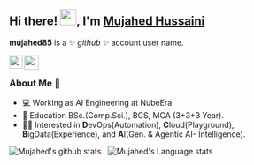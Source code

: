 ## Hi there! <img src="https://github.com/TheDudeThatCode/TheDudeThatCode/blob/master/Assets/Hi.gif" width="29px">, I'm [Mujahed Hussaini](https://www.linkedin.com/in/mujahed-h/) 

**mujahed85** is a ✨ _github_ ✨ account user name.

<a href="https://www.linkedin.com/in/mujahed-h/">
  <img align="left" width="24px" src="https://cdn.jsdelivr.net/npm/simple-icons@v3/icons/linkedin.svg"  />
</a>

<a href="mailto:mujahed.trainer@gmail.com">
  <img align="left" width="26px" src="https://cdn.jsdelivr.net/npm/simple-icons@v3/icons/gmail.svg" />
</a>
<br />

### About Me 🚀
- 💻 Working as AI Engineering at NubeEra </br>
- 🌱 Education BSc.(Comp.Sci.), BCS, MCA (3+3+3 Year). </br>
- 👨‍💻 Interested in **D**evOps(Automation), **C**loud(Playground), **B**igData(Experience), and **A**I(Gen. & Agentic AI- Intelligence). </br>

![Mujahed's github stats](https://github-readme-stats.vercel.app/api?username=mujahed85&show_icons=true&hide_border=true)&nbsp;&nbsp;
![Mujahed's Language stats](https://github-readme-stats-eight-theta.vercel.app/api/top-langs/?username=mujahed85&layout=compact&langs_count=17)
<br />
